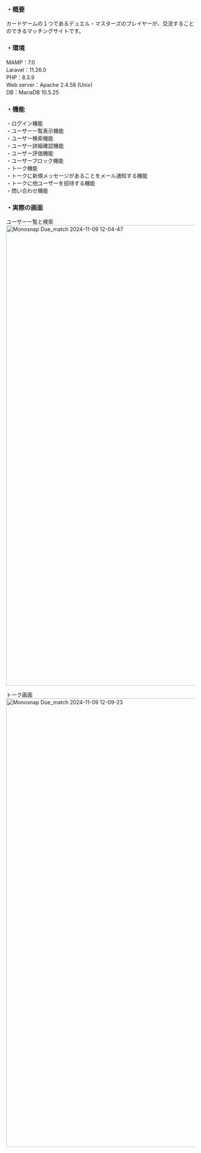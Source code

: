 ### ・概要
カードゲームの１つであるデュエル・マスターズのプレイヤーが、交流することのできるマッチングサイトです。

### ・環境
MAMP：7.0<br>
Laravel：11.26.0<br>
PHP：8.3.9<br>
Web server：Apache 2.4.58 (Unix)<br>
DB：MariaDB 10.5.25

### ・機能
・ログイン機能<br>
・ユーザー一覧表示機能<br>
・ユーザー検索機能<br>
・ユーザー詳細確認機能<br>
・ユーザー評価機能<br>
・ユーザーブロック機能<br>
・トーク機能<br>
・トークに新規メッセージがあることをメール通知する機能<br>
・トークに他ユーザーを招待する機能<br>
・問い合わせ機能

### ・実際の画面
ユーザー一覧と検索
<img width="1231" alt="Monosnap Due_match 2024-11-09 12-04-47" src="https://github.com/user-attachments/assets/f83ea200-265e-4c77-9bf6-810f0f0f434d">

トーク画面
<img width="1200" alt="Monosnap Due_match 2024-11-09 12-09-23" src="https://github.com/user-attachments/assets/fc4fd597-7db7-4136-956a-eb9eddc4a8d5">





